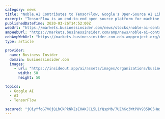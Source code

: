 ```yaml
---
category: news
title: "Noble.AI Contributes to TensorFlow, Google's Open-Source AI Library and the Most Popular Deep Learning Framework"
excerpt: "TensorFlow is an end-to-end open source platform for machine learning originally developed by the Google Brain team. Today it is used by more than 60,000 GitHub developers and has achieved more ..."
publishedDateTime: 2020-03-26T14:52:00Z
webUrl: "https://markets.businessinsider.com/news/stocks/noble-ai-contributes-to-tensorflow-google-s-open-source-ai-library-and-the-most-popular-deep-learning-framework-1029036942"
ampWebUrl: "https://markets.businessinsider.com/amp/news/noble-ai-contributes-to-tensorflow-google-s-open-source-ai-library-and-the-most-popular-deep-learning-framework-1029036942"
cdnAmpWebUrl: "https://markets-businessinsider-com.cdn.ampproject.org/c/s/markets.businessinsider.com/amp/news/noble-ai-contributes-to-tensorflow-google-s-open-source-ai-library-and-the-most-popular-deep-learning-framework-1029036942"
type: article

provider:
  name: Business Insider
  domain: businessinsider.com
  images:
    - url: "https://insideout.app/ai/assets/images/organizations/businessinsider.com-50x50.jpg"
      width: 50
      height: 50

topics:
  - Google AI
  - AI
  - TensorFlow

secured: "jOiyYfoG7V0jQLbCkPkNkZsI0AKJCL5L1YQspMb/7UZhKc3WtP8V935DO5HazPwD/VkDw4XhMZCh7mAfnZOAXZ09O5jPrR0jg9HB2VsxGqDb9L5gs0I3Yvd4WEEVVY1jX2Tbg8tiHuFWUp++45EAh8PzUBSsapiqaJ39XNxnR10Xeh9k4bMRBSVbZsv7COgwMpK9AJxPDFLQDW8OKRM6FpiY241Q2UIXuOd2QB7OKnPe+ldEGlSdLdsCbOQPbKPiG3CvROJFA7Iuk2P2Bawn8QRnwU0vLNUJNXp+mOoHwrnUQ2E9UPEjUYsjUe63U1Ve;w0robzAXwZ0Ro6hfx0a5dQ=="
---
```


